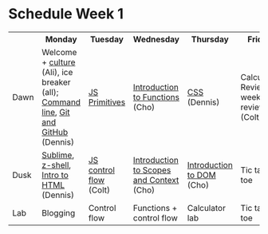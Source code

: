 # Schedule Week 1

<table>
  <tr>
    <th></th>
    <th>Monday</th>
    <th>Tuesday</th>
    <th>Wednesday</th>
    <th>Thursday</th>
    <th>Friday</th>
  </tr>
  <tr>
    <td>Dawn</td>
    <td>Welcome + <a href="https://github.com/sf-wdi-14/notes/blob/master/culture.md">culture</a> (Ali), ice breaker (all); <a href="https://github.com/sf-wdi-14/notes/blob/master/lectures/week-1/command-line.md">Command line</a>, <a href="https://github.com/sf-wdi-14/notes/blob/master/lectures/week-1/git-and-github.md">Git and GitHub</a> (Dennis)</td>
    <td><a href="https://github.com/sf-wdi-14/notes/blob/master/lectures/week-1/js-primitives.md">JS Primitives</a></td>
    <td><a href="https://github.com/sf-wdi-14/notes/blob/master/lectures/week-1/introduction-to-functions.md">Introduction to Functions</a> (Cho)</td>
    <td><a href="https://github.com/sf-wdi-14/notes/blob/master/lectures/week-1/css.md">CSS</a> (Dennis)</td>
    <td>Calculator Review, week review (Colt)</td>
  </tr>
  <tr>
    <td>Dusk</td>
    <td><a href="https://github.com/sf-wdi-14/notes/blob/master/lectures/week-1/sublime.md">Sublime</a>, <a href="https://github.com/sf-wdi-14/notes/blob/master/lectures/week-1/z-shell.md">z-shell</a>, <a href="https://github.com/sf-wdi-14/notes/blob/master/lectures/week-1/introduction-to-html.md">Intro to HTML</a> (Dennis)</td>
    <td><a href="https://github.com/sf-wdi-14/notes/blob/master/lectures/week-1/js-control-flow.md">JS control flow</a> (Colt)</td>
    <td><a href="https://github.com/sf-wdi-14/notes/blob/master/lectures/week-1/introduction-to-scopes-and-context.md">Introduction to Scopes and Context</a> (Cho)</td>
    <td><a href="https://github.com/sf-wdi-14/notes/blob/master/lectures/week-1/introduction-to-dom.md">Introduction to DOM</a> (Cho)</td>
    <td>Tic tac toe</td>
  </tr>
  <tr>
    <td>Lab</td>
    <td>Blogging</td>
    <td>Control flow</td>
    <td>Functions + control flow</td>
    <td>Calculator lab</td>
    <td>Tic tac toe</td>
  </tr>
</table>
